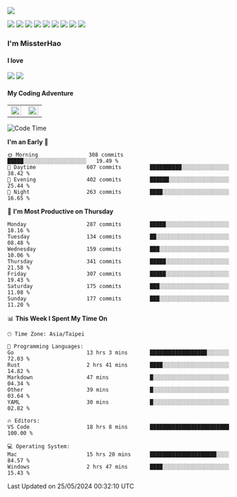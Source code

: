 ![](https://komarev.com/ghpvc/?username=MissterHao&color=ff69b4)

[![](https://img.shields.io/badge/Amazon%20AWS-%23232F3E?logo=amazon-aws&logoColor=white&style=for-the-badge)](https://aws.amazon.com/)
[![](https://img.shields.io/badge/Python-3776AB?style=for-the-badge&logo=python&logoColor=white)](https://www.djangoproject.com/)
[![](https://img.shields.io/badge/Django-092E20?style=for-the-badge&logo=django&logoColor=white)](https://www.python.org/)
[![](https://img.shields.io/badge/Rust-%23EB6400?style=for-the-badge&logo=rust&logoColor=white)](https://www.python.org/)
[![](https://img.shields.io/badge/Flask-23232F3E?style=for-the-badge&logo=flask&logoColor=white)](https://flask.palletsprojects.com/en/2.1.x/)
[![](https://img.shields.io/badge/go-%2300ADD8.svg?&style=for-the-badge&logo=go&logoColor=white)](https://golang.org/)
[![](https://img.shields.io/badge/javascript-%23F7DF1E.svg?&style=for-the-badge&logo=javascript&logoColor=black)](https://www.javascript.com/)
[![](https://img.shields.io/badge/mysql-%234479A1.svg?&style=for-the-badge&logo=mysql&logoColor=white)](https://www.mysql.com/)
[![](https://img.shields.io/badge/docker-%232496ED.svg?&style=for-the-badge&logo=docker&logoColor=white)](https://www.docker.com/)

### I'm MissterHao

#### I love  
![](https://img.shields.io/badge/Netflix-E50914?style=for-the-badge&logo=netflix&logoColor=white)
![](https://img.shields.io/badge/YouTube-FF0000?style=for-the-badge&logo=youtube&logoColor=white)

#### My Coding Adventure
<!-- Readme stats -->
<!-- https://github.com/anuraghazra/github-readme-stats -->
<table>
<tr>
    <td valign="top" width="50%">
    <img src="https://github-readme-stats.vercel.app/api?username=MissterHao&hide_border=true&show_icons=true&locale=en" align="left" style="width: 100%" />
    </td>
    <td valign="top" width="50%">
    <img src="https://github-readme-stats.vercel.app/api/top-langs?username=MissterHao&hide_border=true&show_icons=true&locale=en&layout=compact" align="left" style="width: 100%" />
    </td>
</tr>
</table>  


<!--START_SECTION:waka-->
![Code Time](http://img.shields.io/badge/Code%20Time-1%2C552%20hrs%2021%20mins-blue)

**I'm an Early 🐤** 

```text
🌞 Morning                308 commits         █████░░░░░░░░░░░░░░░░░░░░   19.49 % 
🌆 Daytime                607 commits         ██████████░░░░░░░░░░░░░░░   38.42 % 
🌃 Evening                402 commits         ██████░░░░░░░░░░░░░░░░░░░   25.44 % 
🌙 Night                  263 commits         ████░░░░░░░░░░░░░░░░░░░░░   16.65 % 
```
📅 **I'm Most Productive on Thursday** 

```text
Monday                   287 commits         █████░░░░░░░░░░░░░░░░░░░░   18.16 % 
Tuesday                  134 commits         ██░░░░░░░░░░░░░░░░░░░░░░░   08.48 % 
Wednesday                159 commits         ███░░░░░░░░░░░░░░░░░░░░░░   10.06 % 
Thursday                 341 commits         █████░░░░░░░░░░░░░░░░░░░░   21.58 % 
Friday                   307 commits         █████░░░░░░░░░░░░░░░░░░░░   19.43 % 
Saturday                 175 commits         ███░░░░░░░░░░░░░░░░░░░░░░   11.08 % 
Sunday                   177 commits         ███░░░░░░░░░░░░░░░░░░░░░░   11.20 % 
```


📊 **This Week I Spent My Time On** 

```text
🕑︎ Time Zone: Asia/Taipei

💬 Programming Languages: 
Go                       13 hrs 3 mins       ██████████████████░░░░░░░   72.03 % 
Rust                     2 hrs 41 mins       ████░░░░░░░░░░░░░░░░░░░░░   14.82 % 
Markdown                 47 mins             █░░░░░░░░░░░░░░░░░░░░░░░░   04.34 % 
Other                    39 mins             █░░░░░░░░░░░░░░░░░░░░░░░░   03.64 % 
YAML                     30 mins             █░░░░░░░░░░░░░░░░░░░░░░░░   02.82 % 

🔥 Editors: 
VS Code                  18 hrs 8 mins       █████████████████████████   100.00 % 

💻 Operating System: 
Mac                      15 hrs 20 mins      █████████████████████░░░░   84.57 % 
Windows                  2 hrs 47 mins       ████░░░░░░░░░░░░░░░░░░░░░   15.43 % 
```


 Last Updated on 25/05/2024 00:32:10 UTC
<!--END_SECTION:waka-->

<!--
**MissterHao/MissterHao** is a ✨ _special_ ✨ repository because its `README.md` (this file) appears on your GitHub profile.

Here are some ideas to get you started:

- 🔭 I’m currently working on ...
- 🌱 I’m currently learning ...
- 👯 I’m looking to collaborate on ...
- 🤔 I’m looking for help with ...
- 💬 Ask me about ...
- 📫 How to reach me: ...
- 😄 Pronouns: ...
- ⚡ Fun fact: ...
-->
